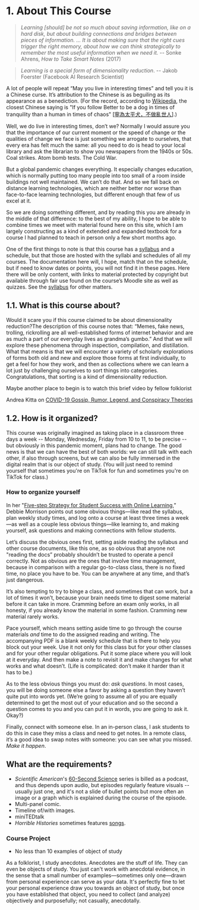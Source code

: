 # 1. About This Course

> *Learning [should] be not so much about saving information, like on a hard disk, but about building connections and bridges between pieces of information. ... It is about making sure that the right cues trigger the right memory, about how we can think strategically to remember the most useful information when we need it.* -- Sonke Ahrens, _How to Take Smart Notes_ (2017)

> *Learning is a special form of dimensionality reduction*. -- Jakob Foerster (Facebook AI Research Scientist)

A lot of people will repeat “May you live in interesting times” and tell you it is a Chinese curse. It’s attribution to the Chinese is as beguiling as its appearance as a benediction. (For the record, according to [Wikipedia](https://en.wikipedia.org/wiki/May_you_live_in_interesting_times), the closest Chinese saying is "If you follow Better to be a dog in times of tranquility than a human in times of chaos" [[寧為太平犬，不做亂世人](https://en.wiktionary.org/wiki/寧為太平犬，不做亂世人)].)

Well, we do live in interesting times, don’t we? Normally I would assure you that the importance of our current moment or the speed of change or the qualities of change we face is just something we arrogate to ourselves, that every era has felt much the same: all you need to do is head to your local library and ask the librarian to show you newspapers from the 1940s or 50s. Coal strikes. Atom bomb tests. The Cold War. 

But a global pandemic changes everything. It especially changes education, which is normally putting too many people into too small of a room inside buildings not well maintained. We can’t do that. And so we fall back on distance learning technologies, which are neither better nor worse than face-to-face learning technologies, but different enough that few of us excel at it. 

So we are doing something different, and by reading this you are already in the middle of that difference: to the best of my ability, I hope to be able to combine times we meet with material found here on this site, which I am largely constructing as a kind of extended and expanded textbook for a course I had planned to teach in person only a few short months ago. 

One of the first things to note is that this course has a [syllabus](https://textalytics.net/334/) and a schedule, but that those are hosted with the syllabi and schedules of all my courses. The documentation here will, I hope, match that on the schedule, but if need to know dates or points, you will not find it in these pages. Here there will be only content, with links to material protected by copyright but available through fair use found on the course’s Moodle site as well as quizzes. See the [syllabus](https://textalytics.net/334/) for other matters.

## 1.1. What is this course about?

Would it scare you if this course claimed to be about dimensionality reduction?The description of this course notes that: “Memes, fake news, trolling, rickrolling are all well-established forms of internet behavior and are as much a part of our everyday lives as grandma’s gumbo.” And that we will explore these phenomena through inspection, compilation, and distillation. What that means is that we will encounter a variety of scholarly explorations of forms both old and new and explore those forms at first individually, to get a feel for how they work, and then as collections where we can learn a lot just by challenging ourselves to sort things into categories. Congratulations, that sorting is a kind of dimensionality reduction. 

Maybe another place to begin is to watch this brief video by fellow folklorist 

Andrea Kitta on [COVID-19 Gossip, Rumor, Legend, and Conspiracy Theories](https://www.youtube.com/watch?v=-x6gKUG6DTE)


## 1.2. How is it organized?

This course was originally imagined as taking place in a classroom three days a week -- Monday, Wednesday, Friday from 10 to 11, to be precise -- but obviously in this pandemic moment, plans had to change. The good news is that we can have the best of both worlds: we can still talk with each other, if also through screens, but we can also be fully immersed in the digital realm that is our object of study. (You will just need to remind yourself that sometimes you're on TikTok for fun and sometimes you're on TikTok for class.)

### How to organize yourself

In her "[Five-step Strategy for Student Success with Online Learning](https://onlinelearninginsights.wordpress.com/2012/09/28/five-step-strategy-for-student-success-with-online-learning/),” Debbie Morrison points out some obvious things—like read the syllabus, plan weekly study times, and log onto a course at least three times a week—as well as a couple less obvious things—like learning to, and making yourself, ask questions and making connections with fellow students. 

Let’s discuss the obvious ones first, setting aside reading the syllabus and other course documents, like this one, as so obvious that anyone not "reading the docs” probably shouldn’t be trusted to operate a pencil correctly. Not as obvious are the ones that involve time management, because in comparison with a regular go-to-class class, there is no fixed time, no place you have to be. You can be anywhere at any time, and that’s just dangerous. 

It’s also tempting to try to binge a class, and sometimes that can work, but a lot of times it won’t, because your brain needs time to digest some material before it can take in more. Cramming before an exam only works, in all honesty, if you already know the material in some fashion. Cramming new material rarely works.

Pace yourself, which means setting aside time to go through the course materials *and* time to do the assigned reading and writing. The accompanying PDF is a blank weekly schedule that is there to help you block out your week. Use it not only for this class but for your other classes and for your other regular obligations. Put it some place where you will look at it everyday. And then make a note to revisit it and make changes for what works and what doesn’t. (Life is complicated: don’t make it harder than it has to be.)

As to the less obvious things you must do: *ask questions*. In most cases, you will be doing someone else a favor by asking a question they haven’t quite put into words yet. (We’re going to assume all of you are equally determined to get the most out of your education and so the second a question comes to you and you can put it in words, you are going to ask it. Okay?)

Finally, connect with someone else. In an in-person class, I ask students to do this in case they miss a class and need to get notes. In a remote class, it’s a good idea to swap notes with someone: you can see what you missed. *Make it happen*.

## What are the requirements?

* _Scientific American_'s [60-Second Science](https://www.scientificamerican.com/podcast/episode/old-art-offers-agriculture-info/) series is billed as a podcast, and thus depends upon audio, but episodes regularly feature visuals -- usually just one, and it's not a slide of bullet points but more often an image or a graph which is explained during the course of the episode.
* Multi-panel comic. 
* Timeline of/with images.
* miniTEDtalk
* _Horrible Histories_ sometimes features [songs](https://www.youtube.com/watch?v=tDy4oBa2jyM). 

### Course Project

* No less than 10 examples of object of study

As a folklorist, I study anecdotes. Anecdotes are the stuff of life. They can even be objects of study. You just can't work with anecdotal evidence, in the sense that a small number of examples—sometimes only one—drawn from personal experience can serve as your data. It's perfectly fine to let your personal experience draw you towards an object of study, but once you have established that object, you need to collect (and analyze) objectively and purposefully; not casually, anecdotally.
